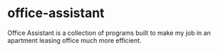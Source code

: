 # office-assistant
Office Assistant is a collection of programs built to make my job in an apartment leasing office much more efficient.
